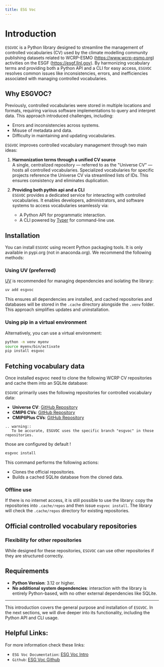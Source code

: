 ```yaml
---
title: ESG Voc
---
```


# Introduction 

`ESGVOC` is a Python library designed to streamline the management of controlled vocabularies (CV) used by the climate modelling community publishing datasets related to WCRP-ESMO (https://www.wcrp-esmo.org) activities on the ESGF (https://esgf.llnl.gov). By harmonizing vocabulary terms and providing both a Python API and a CLI for easy access, `ESGVOC` resolves common issues like inconsistencies, errors, and inefficiencies associated with managing controlled vocabularies.

## Why ESGVOC?


Previously, controlled vocabularies were stored in multiple locations and formats, requiring various software implementations to query and interpret data. This approach introduced challenges, including:

- Errors and inconsistencies across systems.
- Misuse of metadata and data.
- Difficulty in maintaining and updating vocabularies.

`ESGVOC` improves controlled vocabulary management through two main ideas:

1. **Harmonization terms through a unified CV source**  
   A single, centralized repository — referred to as the "Universe CV" — hosts all controlled vocabularies. Specialized vocabularies for specific projects reference the Universe CV via streamlined lists of IDs. This ensures consistency and eliminates duplication.

2. **Providing both pythin api and a CLI**  
   `ESGVOC` provides a dedicated service for interacting with controlled vocabularies. It enables developers, administrators, and software systems to access vocabularies seamlessly via:
   - A Python API for programmatic interaction.
   - A CLI powered by [Typer](https://typer.tiangolo.com/) for command-line use.

## Installation

You can install `ESGVOC` using recent Python packaging tools. It is only available in pypi.org (not in anaconda.org). We recommend the following methods:

### Using UV (preferred)

[UV](https://docs.astral.sh/uv/) is recommended for managing dependencies and isolating the library:

```bash
uv add esgvoc
```

This ensures all dependencies are installed, and cached repositories and databases will be stored in the `.cache` directory alongside the `.venv` folder. This approach simplifies updates and uninstallation.

### Using pip in a virtual environment
Alternatively, you can use a virtual environment:

```bash
python -m venv myenv
source myenv/bin/activate
pip install esgvoc
```

## Fetching vocabulary data

Once installed esgvoc need to clone the following WCRP CV repositories and cache them into an SQLite database:  


`ESGVOC` primarily uses the following repositories for controlled vocabulary data:

- **Universe CV**: [GitHub Repository](https://github.com/WCRP-CMIP/WCRP-universe/tree/esgvoc)
- **CMIP6 CVs**: [GitHub Repository](https://github.com/WCRP-CMIP/CMIP6_CVs/tree/esgvoc)
- **CMIP6Plus CVs**: [GitHub Repository](https://github.com/WCRP-CMIP/CMIP6Plus_CVs/tree/esgvoc)


```{eval-rst}
.. warning::
   To be accurate, ESGVOC uses the specific branch "esgvoc" in those repositories.
```

those are configured by default !

```bash
esgvoc install
```

This command performs the following actions:
- Clones the official repositories.
- Builds a cached SQLite database from the cloned data.

### Offline use
If there is no internet access, it is still possible to use the library: copy the repositories into `.cache/repos` and then issue `esgvoc install`. The library will check the `.cache/repos` directory for existing repositories.

## Official controlled vocabulary repositories

### Flexibility for other repositories
While designed for these repositories, `ESGVOC` can use other repositories if they are structured correctly.

## Requirements

- **Python Version**: 3.12 or higher.
- **No additional system dependencies**: interaction with the library is entirely Python-based, with no other external dependencies like SQLite.

---

This introduction covers the general purpose and installation of `ESGVOC`. In the next sections, we will dive deeper into its functionality, including the Python API and CLI usage.

## Helpful Links:
For more information check these links:
* `ESG Voc Documentation`: [ESG Voc Intro](https://esgf.github.io/esgf-vocab/user/introduction.html)
* `Github`: [ESG Voc Github](https://github.com/ESGF/esgf-vocab)
